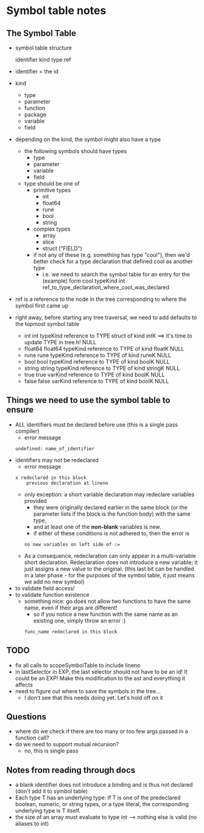 # Symbol table notes

## The Symbol Table
- symbol table structure

    identifier      kind      type      ref

- identifier = the id
- kind
    - type
    - parameter
    - function
    - package
    - variable
    - field
- depending on the kind, the symbol might also have a type
    - the following symbols should have types
        - type
        - parameter
        - variable
        - field
    - type should be one of
        - primitive types
            - int
            - float64
            - rune
            - bool
            - string
        - complex types
            - array
            - slice
            - struct ("FIELD")
        - if not any of these (e.g. something has type "cool"), then we'd better check for a type declaration that defined cool as another type
            - i.e. we need to search the symbol table for an entry for the (example) form
                cool    typeKind    int     ref_to_type_declaration_where_cool_was_declared
- ref is a reference to the node in the tree corresponding to where the symbol first came up
- right away, before starting any tree traversal, we need to add defaults to the topmost symbol table
    - int
        int     typeKind    reference to TYPE struct of kind intK ==> it's time to update TYPE in tree.h!   NULL
    - float64
        float64     typeKind    reference to TYPE of kind floatK    NULL
    - rune
        rune    typeKind    reference to TYPE of kind runeK     NULL
    - bool
        bool    typeKind    reference to TYPE of kind boolK     NULL
    - string
        string  typeKind    reference to TYPE of kind stringK   NULL
    - true
        true    varKind     reference to TYPE of kind boolK     NULL
    - false
        false   varKind     reference to TYPE of kind boolK     NULL   

## Things we need to use the symbol table to ensure
- ALL identifiers must be declared before use (this is a single pass compiler)
    - error message
    ```
    undefined: name_of_identifier
    ```
- identifiers may not be redeclared
    - error message
    ```
    x redeclared in this block
    	previous declaration at lineno
    ```
    - only exception: a short variable declaration may redeclare variables provided
        - they were originally declared earlier in the same block (or the parameter lists if the block is the function body) with the same type,
        - and at least one of the **non-blank** variables is new.
        - if either of these conditions is not adhered to, then the error is
        ```
        no new variables on left side of :=
        ```
    - As a consequence, redeclaration can only appear in a multi-variable short declaration. Redeclaration does not introduce a new variable; it just assigns a new value to the original. (this last bit can be handled in a later phase - for the purposes of the symbol table, it just means we add no new symbol)
- to validate field access!
- to validate function existence
    - something nice: go does not allow two functions to have the same name, even if their args are different!
        - so if you notice a new function with the same name as an existing one, simply throw an error :)
        ```
        func_name redeclared in this block
        ```

## TODO
- fix all calls to scopeSymbolTable to include lineno
- in lastSelector in EXP, the last selector should not have to be an id! It could be an EXP! Make this modification
to the ast and everything it affects
- need to figure out where to save the symbols in the tree...
    - I don't see that this needs doing yet. Let's hold off on it

## Questions
- where do we check if there are too many or too few args passed in a function call?
- do we need to support mutual recursion?
    - no, this is single pass

## Notes from reading through docs
- a blank identifier does not introduce a binding and is thus not declared (don't add it to symbol table)
- Each type T has an underlying type: If T is one of the predeclared boolean, numeric, or string types, or a type literal, the corresponding underlying type is T itself.
- the size of an array must evaluate to type int --> nothing else is valid (no aliases to int)
